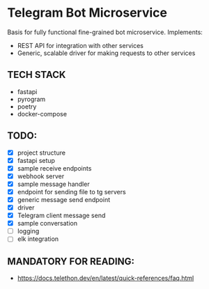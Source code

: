 # Telegram Bot Microservice
Basis for fully functional fine-grained bot microservice. Implements:
- REST API for integration with other services
- Generic, scalable driver for making requests to other services

## TECH STACK
- fastapi
- pyrogram
- poetry
- docker-compose

## TODO:
- [x] project structure
- [x] fastapi setup
- [x] sample receive endpoints
- [x] webhook server
- [x] sample message handler
- [x] endpoint for sending file to tg servers
- [x] generic message send endpoint
- [x] driver
- [x] Telegram client message send
- [x] sample conversation
- [ ] logging
- [ ] elk integration

## MANDATORY FOR READING:
- https://docs.telethon.dev/en/latest/quick-references/faq.html
